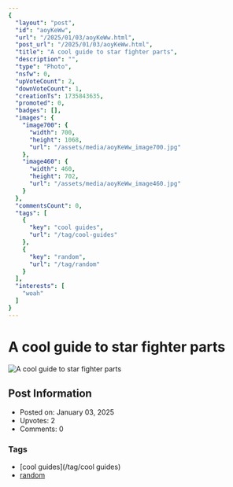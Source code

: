 ```yaml
---
{
  "layout": "post",
  "id": "aoyKeWw",
  "url": "/2025/01/03/aoyKeWw.html",
  "post_url": "/2025/01/03/aoyKeWw.html",
  "title": "A cool guide to star fighter parts",
  "description": "",
  "type": "Photo",
  "nsfw": 0,
  "upVoteCount": 2,
  "downVoteCount": 1,
  "creationTs": 1735843635,
  "promoted": 0,
  "badges": [],
  "images": {
    "image700": {
      "width": 700,
      "height": 1068,
      "url": "/assets/media/aoyKeWw_image700.jpg"
    },
    "image460": {
      "width": 460,
      "height": 702,
      "url": "/assets/media/aoyKeWw_image460.jpg"
    }
  },
  "commentsCount": 0,
  "tags": [
    {
      "key": "cool guides",
      "url": "/tag/cool-guides"
    },
    {
      "key": "random",
      "url": "/tag/random"
    }
  ],
  "interests": [
    "woah"
  ]
}
---
```


# A cool guide to star fighter parts

![A cool guide to star fighter parts](/assets/media/aoyKeWw_image700.jpg)

## Post Information

- Posted on: January 03, 2025
- Upvotes: 2
- Comments: 0

### Tags

- [cool guides](/tag/cool guides)
- [random](/tag/random)
